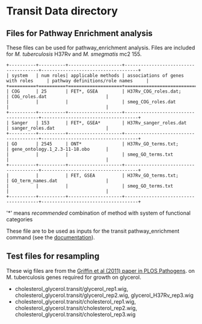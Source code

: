 Transit Data directory
======================

Files for Pathway Enrichment analysis
-------------------------------------

These files can be used for pathway_enrichment analysis.
Files are included for *M. tuberculosis* H37Rv and *M. smegmatis* mc2 155.

```
+----------+----------+--------------------+--------------------------------------+------------------------------------+
| system   | num roles| applicable methods | associations of genes with roles     | pathway definitions/role names     |
+==========+==========+====================+======================================+====================================+
| COG      | 25       | FET*, GSEA         | H37Rv_COG_roles.dat;                 | COG_roles.dat                      |
|          |          |                    | smeg_COG_roles.dat                   |                                    |
+----------+----------+--------------------+--------------------------------------+------------------------------------+
| Sanger   | 153      | FET*, GSEA*        | H37Rv_sanger_roles.dat               | sanger_roles.dat                   |
+----------+----------+--------------------+--------------------------------------+------------------------------------+
| GO       | 2545     | ONT*               | H37Rv_GO_terms.txt;                  | gene_ontology.1_2.3-11-18.obo      |
|          |          |                    | smeg_GO_terms.txt                    |                                    |
+----------+----------+--------------------+--------------------------------------+------------------------------------+
|          |          | FET, GSEA          | H37Rv_GO_terms.txt;                  | GO_term_names.dat                  |
|          |          |                    | smeg_GO_terms.txt                    |                                    |
+----------+----------+--------------------+--------------------------------------+------------------------------------+
```
'\*' means *recommended* combination of method with system of functional categories


These file are to be used as inputs for the transit pathway_enrichment 
command (see the [documentation](https://transit.readthedocs.io/en/latest/transit_methods.html#pathway-enrichment-analysis)).



Test files for resampling
-------------------------

These wig files are from the 
[Griffin et al (2011) paper in PLOS Pathogens](http://www.ncbi.nlm.nih.gov/pubmed/21980284).
on M. tuberculosis genes required for growth on glycerol.

 * cholesterol_glycerol.transit/glycerol_rep1.wig, cholesterol_glycerol.transit/glycerol_rep2.wig, glycerol_H37Rv_rep3.wig
 * cholesterol_glycerol.transit/cholesterol_rep1.wig, cholesterol_glycerol.transit/cholesterol_rep2.wig, cholesterol_glycerol.transit/cholesterol_rep3.wig
